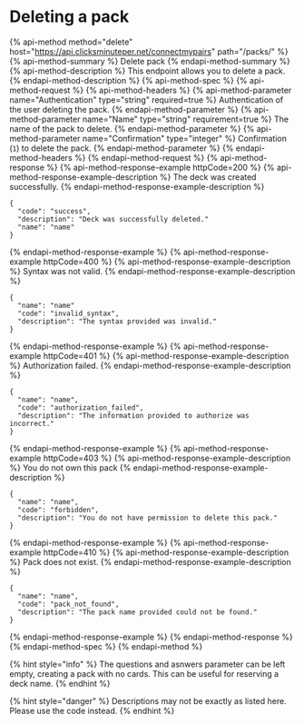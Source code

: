 # Deleting a pack

{% api-method method="delete" host="https://api.clicksminuteper.net/connectmypairs" path="/packs/" %}
{% api-method-summary %}
Delete pack
{% endapi-method-summary %}
{% api-method-description %}
This endpoint allows you to delete a pack.
{% endapi-method-description %}
{% api-method-spec %}
{% api-method-request %}
{% api-method-headers %}
{% api-method-parameter name="Authentication" type="string" required=true %}
Authentication of the user deleting the pack.
{% endapi-method-parameter %}
{% api-method-parameter name="Name" type="string" requirement=true %}
The name of the pack to delete.
{% endapi-method-parameter %}
{% api-method-parameter name="Confirmation" type="integer" %}
Confirmation (`1`) to delete the pack. 
{% endapi-method-parameter %}
{% endapi-method-headers %}
{% endapi-method-request %}
{% api-method-response %}
{% api-method-response-example httpCode=200 %}
{% api-method-response-example-description %}
The deck was created successfully.
{% endapi-method-response-example-description %}
```
{    
  "code": "success",
  "description": "Deck was successfully deleted."
  "name": "name"
}
```
{% endapi-method-response-example %}
{% api-method-response-example httpCode=400 %}
{% api-method-response-example-description %}
Syntax was not valid.
{% endapi-method-response-example-description %}
```
{    
  "name": "name"
  "code": "invalid_syntax",
  "description": "The syntax provided was invalid."
}
```
{% endapi-method-response-example %}
{% api-method-response-example httpCode=401 %}
{% api-method-response-example-description %}
Authorization failed.
{% endapi-method-response-example-description %}
```
{    
  "name": "name",
  "code": "authorization_failed",
  "description": "The information provided to authorize was incorrect."
}
```
{% endapi-method-response-example %}
{% api-method-response-example httpCode=403 %}
{% api-method-response-example-description %}
You do not own this pack
{% endapi-method-response-example-description %}
```
{    
  "name": "name",
  "code": "forbidden",
  "description": "You do not have permission to delete this pack."
}
```
{% endapi-method-response-example %}
{% api-method-response-example httpCode=410 %}
{% api-method-response-example-description %}
Pack does not exist.
{% endapi-method-response-example-description %}
```
{    
  "name": "name",
  "code": "pack_not_found",
  "description": "The pack name provided could not be found."
}
```
{% endapi-method-response-example %}
{% endapi-method-response %}
{% endapi-method-spec %}
{% endapi-method %}

{% hint style="info" %}
 The questions and asnwers parameter can be left empty, creating a pack with no cards. This can be useful for reserving a deck name.
{% endhint %}

{% hint style="danger" %}
 Descriptions may not be exactly as listed here. Please use the code instead.
{% endhint %}
